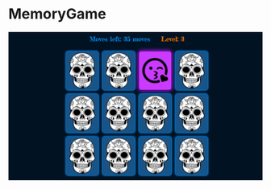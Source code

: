 # MemoryGame
![game UI](https://github.com/CristinaPalca/MemoryGame/blob/master/images/thumbnail.jpg)
